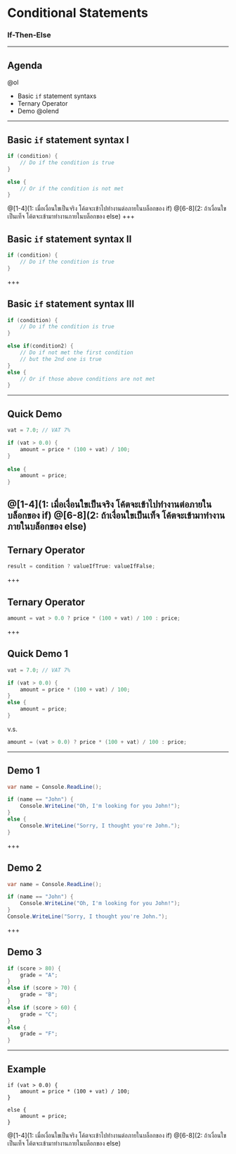 # Conditional Statements

### If-Then-Else

---

## Agenda

@ol
* Basic `if` statement syntaxs
* Ternary Operator
* Demo
@olend

---

## Basic `if` statement syntax I

```csharp
if (condition) {
	// Do if the condition is true
}	 

else {
	// Or if the condition is not met
}

```
@[1-4](1: เมื่อเงื่อนใขเป็นจริง โค้ตจะเข้าไปทำงานต่อภายในบล็อกของ if)
@[6-8](2: ถ้าเงื่อนใขเป็นเท็จ โค้ตจะเข้ามาทำงานภายในบล็อกของ else)
+++

## Basic `if` statement syntax II

```csharp
if (condition) {
	// Do if the condition is true
}
```

+++

## Basic `if` statement syntax III

```csharp
if (condition) {
	// Do if the condition is true
} 

else if(condition2) {
	// Do if not met the first condition
	// but the 2nd one is true
} 
else {
	// Or if those above conditions are not met
}
```

---

## Quick Demo

```csharp
vat = 7.0; // VAT 7%

if (vat > 0.0) {
	amount = price * (100 + vat) / 100;
}
		
else {
	amount = price;
}

```
@[1-4](1: เมื่อเงื่อนใขเป็นจริง โค้ตจะเข้าไปทำงานต่อภายในบล็อกของ if)
@[6-8](2: ถ้าเงื่อนใขเป็นเท็จ โค้ตจะเข้ามาทำงานภายในบล็อกของ else)
---

## Ternary Operator

```csharp
result = condition ? valueIfTrue: valueIfFalse;
```

+++

## Ternary Operator

```csharp
amount = vat > 0.0 ? price * (100 + vat) / 100 : price;
```

+++

## Quick Demo 1

```csharp
vat = 7.0; // VAT 7%

if (vat > 0.0) {
	amount = price * (100 + vat) / 100;
} 
else {
	amount = price;
}
```

v.s.

```csharp
amount = (vat > 0.0) ? price * (100 + vat) / 100 : price;
```

---

## Demo 1

```csharp
var name = Console.ReadLine();

if (name == "John") {
	Console.WriteLine("Oh, I'm looking for you John!");
} 
else {
	Console.WriteLine("Sorry, I thought you're John.");
}
```

+++

## Demo 2

```csharp
var name = Console.ReadLine();

if (name == "John") {
	Console.WriteLine("Oh, I'm looking for you John!");
}
Console.WriteLine("Sorry, I thought you're John.");
```

+++

## Demo 3

```csharp
if (score > 80) {
	grade = "A";
} 
else if (score > 70) {
	grade = "B";
} 
else if (score > 60) {
	grade = "C";
} 
else {
	grade = "F";
}
```
---
## Example
```
if (vat > 0.0) {
	amount = price * (100 + vat) / 100;
}
							
else {
	amount = price;
}

```
@[1-4](1: เมื่อเงื่อนใขเป็นจริง โค้ตจะเข้าไปทำงานต่อภายในบล็อกของ if)
@[6-8](2: ถ้าเงื่อนใขเป็นเท็จ โค้ตจะเข้ามาทำงานภายในบล็อกของ else)

